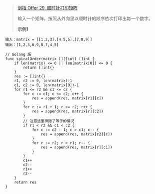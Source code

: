 >[剑指 Offer 29. 顺时针打印矩阵](https://leetcode-cn.com/problems/shun-shi-zhen-da-yin-ju-zhen-lcof/)
>
>输入一个矩阵，按照从外向里以顺时针的顺序依次打印出每一个数字。
>
>**示例1**
```
输入：matrix = [[1,2,3],[4,5,6],[7,8,9]]
输出：[1,2,3,6,9,8,7,4,5]
```

```golang
// Golang 版
func spiralOrder(matrix [][]int) []int {
    if len(matrix) <= 0 || len(matrix[0]) <= 0 {
        return []int{}
    }
    res := []int{}
    r1, r2 := 0, len(matrix)-1
    c1, c2 := 0, len(matrix[0])-1
    for r1 <= r2 && c1 <= c2 {
        for c := c1; c <= c2; c++ {
            res = append(res, matrix[r1][c])
        }
        for r := r1 + 1; r <= r2; r++ {
            res = append(res, matrix[r][c2])
        }
        // 注意这里排除了等于的情况
        if r1 < r2 && c1 < c2 {
            for c := c2 - 1; c > c1; c-- {
                res = append(res, matrix[r2][c])
            }
            for r := r2; r > r1; r-- {
                res = append(res, matrix[r][c1])
            }
        }
        c1++
        c2--
        r1++
        r2--
    }
    return res
}
```